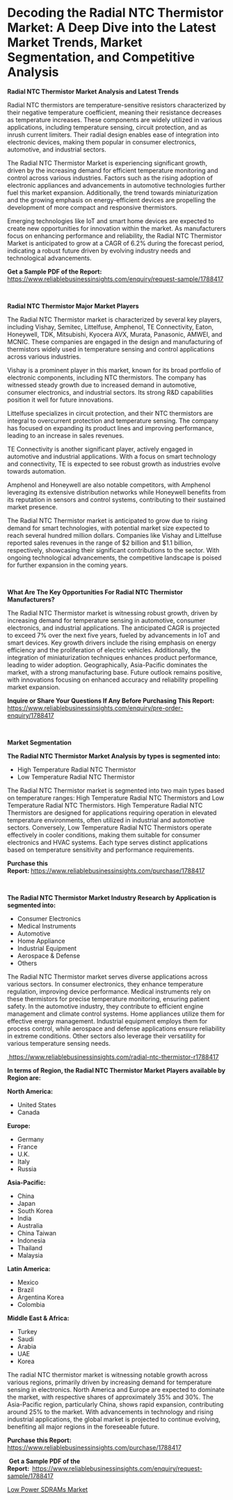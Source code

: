 <p><h1>Decoding the Radial NTC Thermistor Market: A Deep Dive into the Latest Market Trends, Market Segmentation, and Competitive Analysis</h1></p><p><strong>Radial NTC Thermistor Market Analysis and Latest Trends</strong></p>
<p><p>Radial NTC thermistors are temperature-sensitive resistors characterized by their negative temperature coefficient, meaning their resistance decreases as temperature increases. These components are widely utilized in various applications, including temperature sensing, circuit protection, and as inrush current limiters. Their radial design enables ease of integration into electronic devices, making them popular in consumer electronics, automotive, and industrial sectors.</p><p>The Radial NTC Thermistor Market is experiencing significant growth, driven by the increasing demand for efficient temperature monitoring and control across various industries. Factors such as the rising adoption of electronic appliances and advancements in automotive technologies further fuel this market expansion. Additionally, the trend towards miniaturization and the growing emphasis on energy-efficient devices are propelling the development of more compact and responsive thermistors.</p><p>Emerging technologies like IoT and smart home devices are expected to create new opportunities for innovation within the market. As manufacturers focus on enhancing performance and reliability, the Radial NTC Thermistor Market is anticipated to grow at a CAGR of 6.2% during the forecast period, indicating a robust future driven by evolving industry needs and technological advancements.</p></p>
<p><strong>Get a Sample PDF of the Report:&nbsp;</strong> <a href="https://www.reliablebusinessinsights.com/enquiry/request-sample/1788417?utm_campaign=2735&utm_medium=2&utm_source=Github&utm_content=ia&utm_term=06042025&utm_id=radial-ntc-thermistor">https://www.reliablebusinessinsights.com/enquiry/request-sample/1788417</a></p>
<p>&nbsp;</p>
<p><strong>Radial NTC Thermistor Major Market Players</strong></p>
<p><p>The Radial NTC Thermistor market is characterized by several key players, including Vishay, Semitec, Littelfuse, Amphenol, TE Connectivity, Eaton, Honeywell, TDK, Mitsubishi, Kyocera AVX, Murata, Panasonic, AMWEI, and MCNIC. These companies are engaged in the design and manufacturing of thermistors widely used in temperature sensing and control applications across various industries.</p><p>Vishay is a prominent player in this market, known for its broad portfolio of electronic components, including NTC thermistors. The company has witnessed steady growth due to increased demand in automotive, consumer electronics, and industrial sectors. Its strong R&D capabilities position it well for future innovations.</p><p>Littelfuse specializes in circuit protection, and their NTC thermistors are integral to overcurrent protection and temperature sensing. The company has focused on expanding its product lines and improving performance, leading to an increase in sales revenues.</p><p>TE Connectivity is another significant player, actively engaged in automotive and industrial applications. With a focus on smart technology and connectivity, TE is expected to see robust growth as industries evolve towards automation.</p><p>Amphenol and Honeywell are also notable competitors, with Amphenol leveraging its extensive distribution networks while Honeywell benefits from its reputation in sensors and control systems, contributing to their sustained market presence.</p><p>The Radial NTC Thermistor market is anticipated to grow due to rising demand for smart technologies, with potential market size expected to reach several hundred million dollars. Companies like Vishay and Littelfuse reported sales revenues in the range of $2 billion and $1.1 billion, respectively, showcasing their significant contributions to the sector. With ongoing technological advancements, the competitive landscape is poised for further expansion in the coming years.</p></p>
<p>&nbsp;</p>
<p><strong>What Are The Key Opportunities For Radial NTC Thermistor Manufacturers?</strong></p>
<p><p>The Radial NTC Thermistor market is witnessing robust growth, driven by increasing demand for temperature sensing in automotive, consumer electronics, and industrial applications. The anticipated CAGR is projected to exceed 7% over the next five years, fueled by advancements in IoT and smart devices. Key growth drivers include the rising emphasis on energy efficiency and the proliferation of electric vehicles. Additionally, the integration of miniaturization techniques enhances product performance, leading to wider adoption. Geographically, Asia-Pacific dominates the market, with a strong manufacturing base. Future outlook remains positive, with innovations focusing on enhanced accuracy and reliability propelling market expansion.</p></p>
<p><strong>Inquire or Share Your Questions If Any Before Purchasing This Report:</strong> <a href="https://www.reliablebusinessinsights.com/enquiry/pre-order-enquiry/1788417?utm_campaign=2735&utm_medium=2&utm_source=Github&utm_content=ia&utm_term=06042025&utm_id=radial-ntc-thermistor">https://www.reliablebusinessinsights.com/enquiry/pre-order-enquiry/1788417</a></p>
<p>&nbsp;</p>
<p><strong>Market Segmentation</strong></p>
<p><strong>The Radial NTC Thermistor Market Analysis by types is segmented into:</strong></p>
<p><ul><li>High Temperature Radial NTC Thermistor</li><li>Low Temperature Radial NTC Thermistor</li></ul></p>
<p><p>The Radial NTC Thermistor market is segmented into two main types based on temperature ranges: High Temperature Radial NTC Thermistors and Low Temperature Radial NTC Thermistors. High Temperature Radial NTC Thermistors are designed for applications requiring operation in elevated temperature environments, often utilized in industrial and automotive sectors. Conversely, Low Temperature Radial NTC Thermistors operate effectively in cooler conditions, making them suitable for consumer electronics and HVAC systems. Each type serves distinct applications based on temperature sensitivity and performance requirements.</p></p>
<p><strong>Purchase this Report:&nbsp;</strong><a href="https://www.reliablebusinessinsights.com/purchase/1788417?utm_campaign=2735&utm_medium=2&utm_source=Github&utm_content=ia&utm_term=06042025&utm_id=radial-ntc-thermistor">https://www.reliablebusinessinsights.com/purchase/1788417</a></p>
<p>&nbsp;</p>
<p><strong>The Radial NTC Thermistor Market Industry Research by Application is segmented into:</strong></p>
<p><ul><li>Consumer Electronics</li><li>Medical Instruments</li><li>Automotive</li><li>Home Appliance</li><li>Industrial Equipment</li><li>Aerospace & Defense</li><li>Others</li></ul></p>
<p><p>The Radial NTC Thermistor market serves diverse applications across various sectors. In consumer electronics, they enhance temperature regulation, improving device performance. Medical instruments rely on these thermistors for precise temperature monitoring, ensuring patient safety. In the automotive industry, they contribute to efficient engine management and climate control systems. Home appliances utilize them for effective energy management. Industrial equipment employs them for process control, while aerospace and defense applications ensure reliability in extreme conditions. Other sectors also leverage their versatility for various temperature sensing needs.</p></p>
<p><a href="https://www.reliablebusinessinsights.com/radial-ntc-thermistor-r1788417?utm_campaign=2735&utm_medium=2&utm_source=Github&utm_content=ia&utm_term=06042025&utm_id=radial-ntc-thermistor">&nbsp;https://www.reliablebusinessinsights.com/radial-ntc-thermistor-r1788417</a></p>
<p><strong>In terms of Region, the Radial NTC Thermistor Market Players available by Region are:</strong></p>
<p>
    <p> <strong> North America: </strong>
        <ul>
            <li>United States</li>
            <li>Canada</li>
        </ul>
        </p> 
    <p> <strong> Europe: </strong>
        <ul>
            <li>Germany</li>
            <li>France</li>
            <li>U.K.</li>
            <li>Italy</li>
            <li>Russia</li>
        </ul>
        </p> 
    <p> <strong> Asia-Pacific: </strong>
        <ul>
            <li>China</li>
            <li>Japan</li>
            <li>South Korea</li>
            <li>India</li>
            <li>Australia</li>
            <li>China Taiwan</li>
            <li>Indonesia</li>
            <li>Thailand</li>
            <li>Malaysia</li>
        </ul>
        </p> 
    <p> <strong> Latin America: </strong>
        <ul>
            <li>Mexico</li>
            <li>Brazil</li>
            <li>Argentina Korea</li>
            <li>Colombia</li>
        </ul>
        </p> 
    <p> <strong> Middle East & Africa: </strong>
        <ul>
            <li>Turkey</li>
            <li>Saudi</li>
            <li>Arabia</li>
            <li>UAE</li>
            <li>Korea</li>
        </ul>
    </p>
    </p>
<p><p>The radial NTC thermistor market is witnessing notable growth across various regions, primarily driven by increasing demand for temperature sensing in electronics. North America and Europe are expected to dominate the market, with respective shares of approximately 35% and 30%. The Asia-Pacific region, particularly China, shows rapid expansion, contributing around 25% to the market. With advancements in technology and rising industrial applications, the global market is projected to continue evolving, benefiting all major regions in the foreseeable future.</p></p>
<p><strong>Purchase this Report: </strong><a href="https://www.reliablebusinessinsights.com/purchase/1788417?utm_campaign=2735&utm_medium=2&utm_source=Github&utm_content=ia&utm_term=06042025&utm_id=radial-ntc-thermistor">https://www.reliablebusinessinsights.com/purchase/1788417</a></p>
<p>&nbsp;<strong>Get a Sample PDF of the Report:&nbsp;&nbsp;</strong><a href="https://www.reliablebusinessinsights.com/enquiry/request-sample/1788417?utm_campaign=2735&utm_medium=2&utm_source=Github&utm_content=ia&utm_term=06042025&utm_id=radial-ntc-thermistor">https://www.reliablebusinessinsights.com/enquiry/request-sample/1788417</a></p>
<p><strong></strong></p>
<p><p><a href="https://github.com/iroldilom/Market-Research-Report-List-1/blob/main/low-power-sdrams-market.md?utm_campaign=2735&utm_medium=2&utm_source=Github&utm_content=ia&utm_term=06042025&utm_id=radial-ntc-thermistor">Low Power SDRAMs Market</a></p></p>